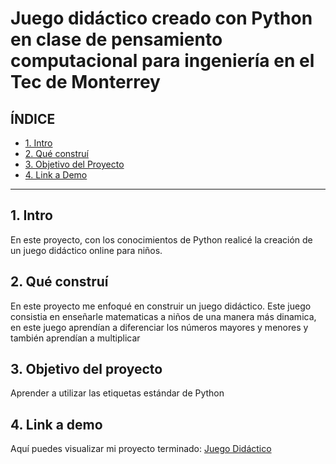 # Juego didáctico creado con Python en clase de pensamiento computacional para ingeniería en el Tec de Monterrey


## **ÍNDICE**

* [1. Intro](https://github.com/mfercast/Juegodidactico/blob/main/README.md#1-intro)
* [2. Qué construí](https://github.com/mfercast/Juegodidactico/blob/main/README.md#2-qu%C3%A9-constru%C3%AD)
* [3. Objetivo del Proyecto](https://github.com/mfercast/Juegodidactico/blob/main/README.md#3-objetivo-del-proyecto)
* [4. Link a Demo](https://github.com/mfercast/clonaciongoogle/blob/main/README.md#4-link-a-demo)

****

## 1. Intro
 En este proyecto, con los conocimientos de Python realicé la creación de un juego didáctico online para niños. 

## 2. Qué construí 
En este proyecto me enfoqué en construir un juego didáctico.
Este juego consistia en enseñarle matematicas a niños de una manera más dinamica, en este juego aprendían a diferenciar los números mayores y menores y también aprendían a multiplicar

## 3. Objetivo del proyecto 
Aprender a utilizar las etiquetas estándar de Python 

## 4. Link a demo
Aquí puedes visualizar mi proyecto terminado: [Juego Didáctico](#)
